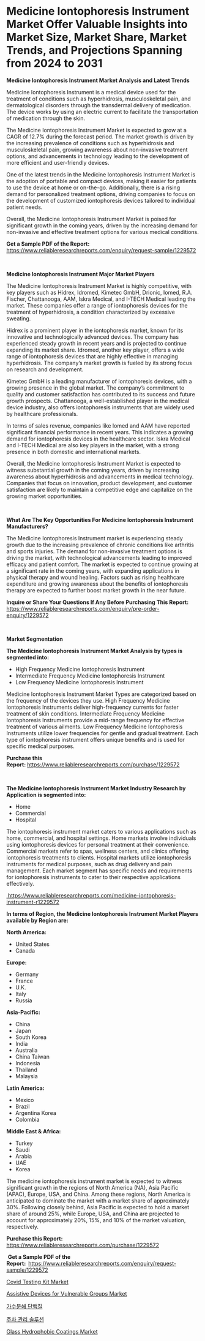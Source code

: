 <p><h1>Medicine Iontophoresis Instrument Market Offer Valuable Insights into Market Size, Market Share, Market Trends, and Projections Spanning from 2024 to 2031</h1></p><p><strong>Medicine Iontophoresis Instrument Market Analysis and Latest Trends</strong></p>
<p><p>Medicine Iontophoresis Instrument is a medical device used for the treatment of conditions such as hyperhidrosis, musculoskeletal pain, and dermatological disorders through the transdermal delivery of medication. The device works by using an electric current to facilitate the transportation of medication through the skin.</p><p>The Medicine Iontophoresis Instrument Market is expected to grow at a CAGR of 12.7% during the forecast period. The market growth is driven by the increasing prevalence of conditions such as hyperhidrosis and musculoskeletal pain, growing awareness about non-invasive treatment options, and advancements in technology leading to the development of more efficient and user-friendly devices.</p><p>One of the latest trends in the Medicine Iontophoresis Instrument Market is the adoption of portable and compact devices, making it easier for patients to use the device at home or on-the-go. Additionally, there is a rising demand for personalized treatment options, driving companies to focus on the development of customized iontophoresis devices tailored to individual patient needs.</p><p>Overall, the Medicine Iontophoresis Instrument Market is poised for significant growth in the coming years, driven by the increasing demand for non-invasive and effective treatment options for various medical conditions.</p></p>
<p><strong>Get a Sample PDF of the Report:&nbsp;</strong> <a href="https://www.reliableresearchreports.com/enquiry/request-sample/1229572">https://www.reliableresearchreports.com/enquiry/request-sample/1229572</a></p>
<p>&nbsp;</p>
<p><strong>Medicine Iontophoresis Instrument Major Market Players</strong></p>
<p><p>The Medicine Iontophoresis Instrument Market is highly competitive, with key players such as Hidrex, Idromed, Kimetec GmbH, Drionic, Iomed, R.A. Fischer, Chattanooga, AAM, Iskra Medical, and I-TECH Medical leading the market. These companies offer a range of iontophoresis devices for the treatment of hyperhidrosis, a condition characterized by excessive sweating.</p><p>Hidrex is a prominent player in the iontophoresis market, known for its innovative and technologically advanced devices. The company has experienced steady growth in recent years and is projected to continue expanding its market share. Idromed, another key player, offers a wide range of iontophoresis devices that are highly effective in managing hyperhidrosis. The company’s market growth is fueled by its strong focus on research and development.</p><p>Kimetec GmbH is a leading manufacturer of iontophoresis devices, with a growing presence in the global market. The company’s commitment to quality and customer satisfaction has contributed to its success and future growth prospects. Chattanooga, a well-established player in the medical device industry, also offers iontophoresis instruments that are widely used by healthcare professionals.</p><p>In terms of sales revenue, companies like Iomed and AAM have reported significant financial performance in recent years. This indicates a growing demand for iontophoresis devices in the healthcare sector. Iskra Medical and I-TECH Medical are also key players in the market, with a strong presence in both domestic and international markets.</p><p>Overall, the Medicine Iontophoresis Instrument Market is expected to witness substantial growth in the coming years, driven by increasing awareness about hyperhidrosis and advancements in medical technology. Companies that focus on innovation, product development, and customer satisfaction are likely to maintain a competitive edge and capitalize on the growing market opportunities.</p></p>
<p>&nbsp;</p>
<p><strong>What Are The Key Opportunities For Medicine Iontophoresis Instrument Manufacturers?</strong></p>
<p><p>The Medicine Iontophoresis Instrument market is experiencing steady growth due to the increasing prevalence of chronic conditions like arthritis and sports injuries. The demand for non-invasive treatment options is driving the market, with technological advancements leading to improved efficacy and patient comfort. The market is expected to continue growing at a significant rate in the coming years, with expanding applications in physical therapy and wound healing. Factors such as rising healthcare expenditure and growing awareness about the benefits of iontophoresis therapy are expected to further boost market growth in the near future.</p></p>
<p><strong>Inquire or Share Your Questions If Any Before Purchasing This Report:</strong> <a href="https://www.reliableresearchreports.com/enquiry/pre-order-enquiry/1229572">https://www.reliableresearchreports.com/enquiry/pre-order-enquiry/1229572</a></p>
<p>&nbsp;</p>
<p><strong>Market Segmentation</strong></p>
<p><strong>The Medicine Iontophoresis Instrument Market Analysis by types is segmented into:</strong></p>
<p><ul><li>High Frequency Medicine Iontophoresis Instrument</li><li>Intermediate Frequency Medicine Iontophoresis Instrument</li><li>Low Frequency Medicine Iontophoresis Instrument</li></ul></p>
<p><p>Medicine Iontophoresis Instrument Market Types are categorized based on the frequency of the devices they use. High Frequency Medicine Iontophoresis Instruments deliver high-frequency currents for faster treatment of skin conditions. Intermediate Frequency Medicine Iontophoresis Instruments provide a mid-range frequency for effective treatment of various ailments. Low Frequency Medicine Iontophoresis Instruments utilize lower frequencies for gentle and gradual treatment. Each type of iontophoresis instrument offers unique benefits and is used for specific medical purposes.</p></p>
<p><strong>Purchase this Report:&nbsp;</strong><a href="https://www.reliableresearchreports.com/purchase/1229572">https://www.reliableresearchreports.com/purchase/1229572</a></p>
<p>&nbsp;</p>
<p><strong>The Medicine Iontophoresis Instrument Market Industry Research by Application is segmented into:</strong></p>
<p><ul><li>Home</li><li>Commercial</li><li>Hospital</li></ul></p>
<p><p>The iontophoresis instrument market caters to various applications such as home, commercial, and hospital settings. Home markets involve individuals using iontophoresis devices for personal treatment at their convenience. Commercial markets refer to spas, wellness centers, and clinics offering iontophoresis treatments to clients. Hospital markets utilize iontophoresis instruments for medical purposes, such as drug delivery and pain management. Each market segment has specific needs and requirements for iontophoresis instruments to cater to their respective applications effectively.</p></p>
<p><a href="https://www.reliableresearchreports.com/medicine-iontophoresis-instrument-r1229572">&nbsp;https://www.reliableresearchreports.com/medicine-iontophoresis-instrument-r1229572</a></p>
<p><strong>In terms of Region, the Medicine Iontophoresis Instrument Market Players available by Region are:</strong></p>
<p>
    <p> <strong> North America: </strong>
        <ul>
            <li>United States</li>
            <li>Canada</li>
        </ul>
        </p> 
    <p> <strong> Europe: </strong>
        <ul>
            <li>Germany</li>
            <li>France</li>
            <li>U.K.</li>
            <li>Italy</li>
            <li>Russia</li>
        </ul>
        </p> 
    <p> <strong> Asia-Pacific: </strong>
        <ul>
            <li>China</li>
            <li>Japan</li>
            <li>South Korea</li>
            <li>India</li>
            <li>Australia</li>
            <li>China Taiwan</li>
            <li>Indonesia</li>
            <li>Thailand</li>
            <li>Malaysia</li>
        </ul>
        </p> 
    <p> <strong> Latin America: </strong>
        <ul>
            <li>Mexico</li>
            <li>Brazil</li>
            <li>Argentina Korea</li>
            <li>Colombia</li>
        </ul>
        </p> 
    <p> <strong> Middle East & Africa: </strong>
        <ul>
            <li>Turkey</li>
            <li>Saudi</li>
            <li>Arabia</li>
            <li>UAE</li>
            <li>Korea</li>
        </ul>
    </p>
    </p>
<p><p>The medicine iontophoresis instrument market is expected to witness significant growth in the regions of North America (NA), Asia Pacific (APAC), Europe, USA, and China. Among these regions, North America is anticipated to dominate the market with a market share of approximately 30%. Following closely behind, Asia Pacific is expected to hold a market share of around 25%, while Europe, USA, and China are projected to account for approximately 20%, 15%, and 10% of the market valuation, respectively.</p></p>
<p><strong>Purchase this Report: </strong><a href="https://www.reliableresearchreports.com/purchase/1229572">https://www.reliableresearchreports.com/purchase/1229572</a></p>
<p>&nbsp;<strong>Get a Sample PDF of the Report:&nbsp;&nbsp;</strong><a href="https://www.reliableresearchreports.com/enquiry/request-sample/1229572">https://www.reliableresearchreports.com/enquiry/request-sample/1229572</a></p>
<p><strong></strong></p>
<p><p><a href="https://github.com/wusalecollins540tpqoz/Market-Research-Report-List-2/blob/main/covid-testing-kit-market.md">Covid Testing Kit Market</a></p><p><a href="https://github.com/kathiaseamanalvaradovlprc2h/Market-Research-Report-List-2/blob/main/assistive-devices-for-vulnerable-groups-market.md">Assistive Devices for Vulnerable Groups Market</a></p><p><a href="https://github.com/valroy852/Market-Research-Report-List-1/blob/main/654108846884.md">가수분해 단백질</a></p><p><a href="https://github.com/royErdmtyan906778/Market-Research-Report-List-1/blob/main/269398446883.md">주차 관리 솔루션</a></p><p><a href="https://issuu.com/reportprime-2/docs/glass-hydrophobic-coatings-market-size-2030.pptx">Glass Hydrophobic Coatings Market</a></p></p>